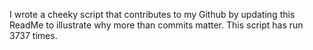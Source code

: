 I wrote a cheeky script that contributes to my Github by updating this ReadMe to illustrate why more than commits matter. This script has run 3737 times.